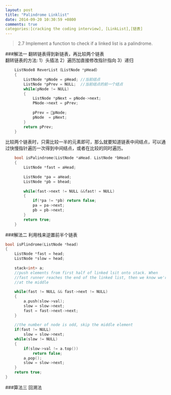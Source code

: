 ```yaml
---
layout: post
title: "Palindrome Linklist"
date: 2014-09-20 10:30:59 +0800
comments: true
categories:[cracking the coding interview], [LinkList],[链表]
---
```

>2.7 Implement a function to check if a linked list is a palindrome.
<!--more-->
###解法一  翻转链表得到新链表，再比较两个链表  
翻转链表的方法: 1）头插法  2）遍历加直接修改指针指向  3）递归  
```c++ 遍历加直接修改指针指向
	ListNode8 ReverList（ListNode *pHead）
	{
		ListNode *pNode = pHead; //当前结点
		ListNode *pPrev = NULL;  //当前结点的前一个结点
		while(pNode != NULL)
		{
			ListNode *pNext = pNode->next;
			PNode->next = pPrev;
			
			pPrev = pNode;
			pNode  = pNext;
		}
		return pPrev;
	}
```   
比较两个链表时，只需比较一半的元素即可，那么就要知道链表中间结点，可以通过快慢指针遍历一次得到中间结点，或者在比较的同时遍历。
```c++ 比较到中间元素
	bool isPalindrome(ListNode *aHead. ListNode *bHead)
	{
		ListNode *fast = aHead;
		
		ListNode *pa = aHead;
		ListNode *pb = bhead;		
		
		while(fast->next != NULL &&fast! = NULL)
		{
			if(*pa != *pb) return false;
			pa = pa->next;
			pb = pb->next;
		}
		return true;
	}
```
###解法二 利用栈来逆置前半个链表 
```c++
bool isPlindrome(ListNode *head)
{
	ListNode *fast = head;
	ListNode *slow = head;
	
	stack<int> a;
	//push elements from first half of linked lsit onto stack. When
	//fast runner reaches the end of the linked list, then we know we're 
	//at the middle
	
	while(fast != NULL && fast->next != NULL)
	{
		a.push(slow->val);
		slow = slow->next;
		fast = fast->next->next;
	}
	
	//the number of node is odd, skip the middle element
	if(fast != NULL)
		slow = slow->next;
	while(slow != NULL)
	{
		if(slow->val != a.top())
			return false;
		a.pop();
		slow = slow->next;
	}
	return true;
}
```
###算法三 回溯法
